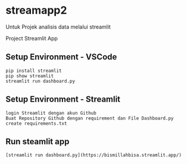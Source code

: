 # streamapp2
Untuk Projek analisis data melalui streamlit


Project Streamlit App

## Setup Environment - VSCode
```
pip install streamlit
pip show streamlit
streamlit run dashboard.py
```

## Setup Environment - Streamlit
```
login Streamlit dengan akun Github
Buat Repository Github dengan requirement dan File Dashboard.py
create requirements.txt
```

## Run steamlit app
```
[streamlit run dashboard.py](https://bismillahbisa.streamlit.app/)
```
